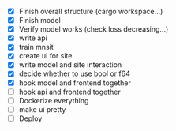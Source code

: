 - [x] Finish overall structure (cargo workspace...)
- [x] Finish model
- [x] Verify model works (check loss decreasing...)
- [x] write api
- [x] train mnsit
- [x] create ui for site
- [x] write model and site interaction
- [x] decide whether to use bool or f64
- [x] hook model and frontend together
- [ ] hook api and frontend together
- [ ] Dockerize everything
- [ ] make ui pretty
- [ ] Deploy
